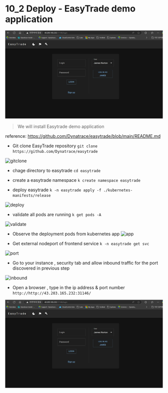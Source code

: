 # 10_2 Deploy - EasyTrade demo application

![](https://github.com/hakansuku/D1APACTraining/blob/main/images/classicfullstack/login.jpg)

> We will install Easytrade demo application

reference: https://github.com/Dynatrace/easytrade/blob/main/README.md

- Git clone EasyTrade repository 
```git clone https://github.com/Dynatrace/easytrade```

![gitclone](https://github.com/hakansuku/D1APACTraining/blob/main/images/classicfullstack/gitclone.jpg)

- chage directory to easytrade
```cd easytrade```

- create a easytrade namespace
```k create namespace easytrade```

- deploy easytrade 
```k -n easytrade apply -f ./kubernetes-manifests/release ```

![deploy](https://github.com/hakansuku/D1APACTraining/blob/main/images/classicfullstack/deploy.jpg)

- validate all pods are running
```k get pods -A```

![validate](https://github.com/hakansuku/D1APACTraining/blob/main/images/classicfullstack/easytradevalidate.jpg)

- Observe the deployment pods from kubernetes app
![app](https://github.com/hakansuku/D1APACTraining/blob/main/images/classicfullstack/easytrade.jpg)

- Get external nodeport of frontend service
```k -n easytrade get svc```

![port](https://github.com/hakansuku/D1APACTraining/blob/main/images/classicfullstack/nodeport.jpg)

- Go to your instance , security tab and allow inbound traffic for the port discovered in previous step

![inbound](https://github.com/hakansuku/D1APACTraining/blob/main/images/classicfullstack/inbound.jpg)

- Open a browser , type in the ip address & port number
  ```http://http://43.203.165.232:31146/```
  
![login](https://github.com/hakansuku/D1APACTraining/blob/main/images/classicfullstack/login.jpg)
